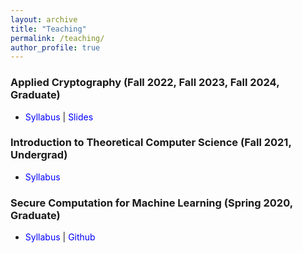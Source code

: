 ```yaml
---
layout: archive
title: "Teaching"
permalink: /teaching/
author_profile: true
---
```


<h3>   Applied Cryptography  (Fall 2022, Fall 2023, Fall 2024, Graduate) </h3>
<ul>
   <li> <a href="http://nitrieu.github.io/files/CSE598-Spring21.pdf" style="color:blue; text-decoration: none">Syllabus </a> |  <a href="https://nitrieu.github.io/cse539/" style="color:blue; text-decoration: none">Slides</a></li>
</ul>

<h3>Introduction to Theoretical Computer Science  (Fall 2021, Undergrad)</h3>
<ul>
   <li> <a href="http://nitrieu.github.io/files/cse355.pdf" style="color:blue; text-decoration: none">Syllabus </a> </li>
</ul>

<h3>  Secure Computation for Machine Learning (Spring 2020, Graduate) </h3>
<ul>
    <li> <a href="http://nitrieu.github.io/files/CSE598-Spring21.pdf" style="color:blue; text-decoration: none">Syllabus </a> | <a href="https://github.com/ASU-CSE598-SC4ML" style="color:blue; text-decoration: none">Github</a> </li>
</ul>








